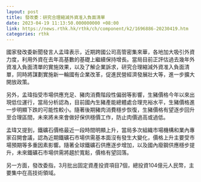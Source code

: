 ```yaml
---
layout: post
title: 發改委：研究合理縮減外資准入負面清單
date: 2023-04-19 11:13:50.000000000 +08:00
link: https://news.rthk.hk/rthk/ch/component/k2/1696886-20230419.htm
categories: rthk
---
```


國家發改委新聞發言人孟瑋表示，近期跨國公司高管密集來華，各地加大吸引外資力度，利用外資在去年高基數的基礎上繼續保持增長。當局目前正評估過去幾年外資准入負面清單的實施效果，以及了解企業訴求，研究合理縮減外資准入負面清單，同時將謀劃實施新一輪國有企業改革，促進民營經濟發展壯大等，進一步擴大開放政策。

另外，孟瑋指受市場供應充足、豬肉消費階段性偏弱等影響，生豬價格今年以來出現低位運行，當局分析認為，目前國內生豬產能總體處合理充裕水平，生豬價格進一步明顯下跌的可能性較小。隨著後期豬肉消費穩步恢復，生豬價格有望逐步回升至合理區間，未來將未來會做好保供穩價工作，防止肉價過高或過低。

孟瑋又提到，鐵礦石價格最近一段時間明顯上升，當局多次組織市場機構和業內專家召開會議，認為近期鐵礦石市場供需基本面沒有發生大變化，價格上升主要受市場預期等多重因素影響。隨著全球鐵礦石供應逐步增加，以及國內廢鋼供應穩步提升，未來鐵礦石市場供需將趨於寬鬆，價格有望回落。

另一方面，發改委指，3月批出固定資產投資項目7個，總投資104億元人民幣，主要集中在高技術領域。
